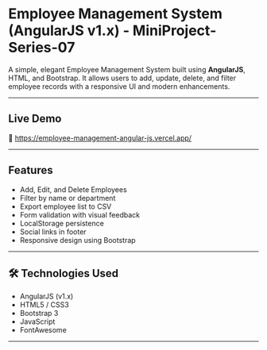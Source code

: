 #  Employee Management System (AngularJS v1.x) - MiniProject-Series-07


A simple, elegant Employee Management System built using **AngularJS**, HTML, and Bootstrap. It allows users to add, update, delete, and filter employee records with a responsive UI and modern enhancements.

---

##  Live Demo

🔗 https://employee-management-angular-js.vercel.app/

---

##  Features

-  Add, Edit, and Delete Employees
-  Filter by name or department
-  Export employee list to CSV
-  Form validation with visual feedback
-  LocalStorage persistence
-  Social links in footer
-  Responsive design using Bootstrap

---


## 🛠️ Technologies Used

- AngularJS (v1.x)
- HTML5 / CSS3
- Bootstrap 3
- JavaScript
- FontAwesome

---


